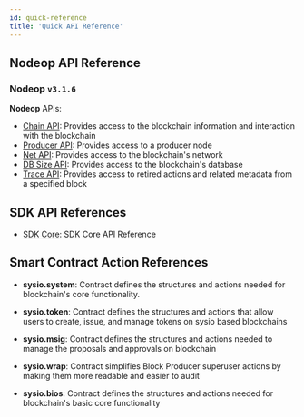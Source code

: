 ```yaml
---
id: quick-reference
title: 'Quick API Reference'
---
```



## Nodeop API Reference

### Nodeop `v3.1.6`

**Nodeop** APIs:

- [Chain API](/docs/api-reference/chain-api): Provides access to the blockchain information and interaction with the blockchain
- [Producer API](/docs/api-reference/producer-api): Provides access to a producer node
- [Net API](/docs/api-reference/net-api): Provides access to the blockchain's network
- [DB Size API](/docs/api-reference/db-size-api): Provides access to the blockchain's database
- [Trace API](/docs/api-reference/trace-api): Provides access to retired actions and related metadata from a specified block

## SDK API References

- [SDK Core](https://Wire-Network.github.io/sdk-core/): SDK Core API Reference

## Smart Contract Action References

- **sysio.system**: Contract defines the structures and actions needed for blockchain's core functionality.

- **sysio.token**: Contract defines the structures and actions that allow users to create, issue, and manage tokens on sysio based blockchains

- **sysio.msig**: Contract defines the structures and actions needed to manage the proposals and approvals on blockchain

- **sysio.wrap**: Contract simplifies Block Producer superuser actions by making them more readable and easier to audit

- **sysio.bios**: Contract defines the structures and actions needed for blockchain's basic core functionality
